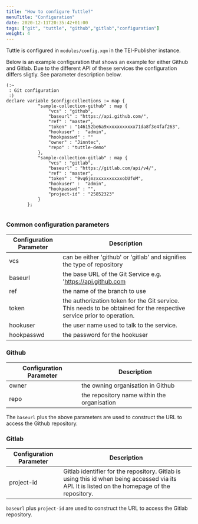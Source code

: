 ```yaml
---
title: "How to configure Tuttle?"
menuTitle: "Configuration"
date: 2020-12-11T20:35:42+01:00
tags: ["git", "tuttle", "github","gitlab","configuration"]
weight: 4
---
```

Tuttle is configured in `modules/config.xqm` in the TEI-Publisher instance.

Below is an example configuration that shows an example for either Github and Gitlab. Due to the 
different API of these services the configuration differs sligtly. See parameter description
below.




```
(:~
 : Git configuration
 :)
declare variable $config:collections := map {
            "sample-collection-github" : map {
                "vcs" : "github",
                "baseurl" : "https://api.github.com/",
                "ref" : "master",
                "token" : "146152be6a9xxxxxxxxxxx71da8f3e4faf263",
                "hookuser" :  "admin",
                "hookpasswd" : ""
                "owner" : "Jinntec",
                "repo" : "tuttle-demo"
            },
            "sample-collection-gitlab" : map {
                "vcs" : "gitlab",
                "baseurl" : "https://gitlab.com/api/v4/",
                "ref" : "master",
                "token" : "9vq6jmzxxxxxxxxxxobUfoM",
                "hookuser" :  "admin",
                "hookpasswd" : "",
                "project-id" : "25852323"
            }
        };


```

### Common configuration parameters

| Configuration Parameter | Description |
| ----------------------- | ------------ |
| vcs | can be either 'github' or 'gitlab' and signifies the type of repository |
| baseurl | the base URL of the Git Service e.g. 'https://api.github.com | 
| ref | the name of the branch to use |
| token | the authorization token for the Git service. This needs to be obtained for the respective service prior to operation. |
| hookuser | the user name used to talk to the service. | 
| hookpasswd | the password for the hookuser |


### Github 

| Configuration Parameter | Description |
| ----------------------- | ------------ |
| owner | the owning organisation in Github |
| repo | the repository name within the organisation |

The `baseurl` plus the above parameters are used to construct the URL to access the Github repository.

### Gitlab 

| Configuration Parameter | Description |
| ----------------------- | ------------ |
| project-id | Gitlab identifier for the repository. Gitlab is using this id when being accessed via its API. It is listed on the homepage of the repository. | 

`baseurl` plus `project-id` are used to construct the URL to access the Gitlab repository.
